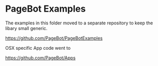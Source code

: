 # PageBot Examples

The examples in this folder moved to a separate repository to keep the libary small generic.

https://github.com/PageBot/PageBotExamples

OSX specific App code went to

https://github.com/PageBot/Apps